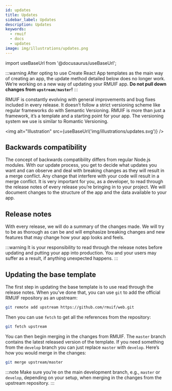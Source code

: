 ```yaml
---
id: updates
title: Updates
sidebar_label: Updates
description: Updates
keywords:
  - rmuif
  - docs
  - updates
image: img/illustrations/updates.png
---
```


import useBaseUrl from '@docusaurus/useBaseUrl';

:::warning
After opting to use Create React App templates as the main way of creating an app, the update method detailed below does no longer work. We’re working on a new way of updating your RMUIF app. **Do not pull down changes from `upstream/master`!**
:::

RMUIF is constantly evolving with general improvements and bug fixes included in every release. It doesn’t follow a strict versioning scheme like regular frameworks do with Semantic Versioning. RMUIF is more than just a framework, it’s a template and a starting point for your app. The versioning system we use is similar to Romantic Versioning.

<img alt="Illustration" src={useBaseUrl('img/illustrations/updates.svg')} />

## Backwards compatibility

The concept of backwards compatibility differs from regular Node.js modules. With our update process, you get to decide what updates you want and can observe and deal with breaking changes as they will result in a merge conflict. Any change that interfere with your code will result in a merge conflict. It is very important for you, as a developer, to read through the release notes of every release you’re bringing in to your project. We will document changes to the structure of the app and the data available to your app.

## Release notes

With every release, we will do a summary of the changes made. We will try to be as thorough as can be and will emphasize breaking changes and new features that may change how your app looks and feels.

:::warning
It is your responsibility to read through the release notes before updating and putting your app into production. You and your users may suffer as a result, if anything unexpected happens.
:::

## Updating the base template

The first step in updating the base template is to use read through the release notes. When you’ve done that, you can use `git` to add the official RMUIF repository as an upstream:

```sh
git remote add upstream https://github.com/rmuif/web.git
```

Then you can use `fetch` to get all the references from the repository:

```sh
git fetch upstream
```

You can then begin merging in the changes from RMUIF. The `master` branch contains the latest released version of the template. If you need something from the `develop` branch you can just replace `master` with `develop`. Here’s how you would merge in the changes:

```sh
git merge upstream/master
```

:::note
Make sure you’re on the main development branch, e.g., `master` or `develop`, depending on your setup, when merging in the changes from the upstream repository.
:::
